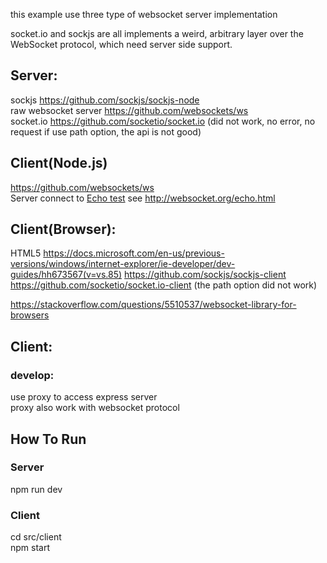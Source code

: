 this example use three type of websocket server implementation

socket.io and sockjs are all implements a weird, arbitrary layer over the WebSocket protocol, which need server side support.



## Server:
sockjs https://github.com/sockjs/sockjs-node  
raw websocket server https://github.com/websockets/ws   
socket.io https://github.com/socketio/socket.io (did not work, no error, no request if use path option, the api is not good)

## Client(Node.js)
https://github.com/websockets/ws  
Server connect to [Echo test](ws://echo.websocket.org) see http://websocket.org/echo.html  

## Client(Browser):
HTML5    https://docs.microsoft.com/en-us/previous-versions/windows/internet-explorer/ie-developer/dev-guides/hh673567(v=vs.85)
https://github.com/sockjs/sockjs-client   
https://github.com/socketio/socket.io-client (the path option did not work)




https://stackoverflow.com/questions/5510537/websocket-library-for-browsers



## Client:  
### develop:  
use proxy to access express server  
proxy also work with websocket protocol  

## How To Run
### Server  
npm run dev  

### Client  
cd src/client  
npm start  

